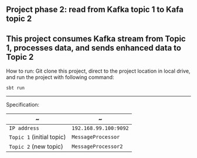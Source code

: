 ## Project phase 2: read from Kafka topic 1 to Kafa topic 2 

This project consumes Kafka stream from Topic 1, processes data, and sends enhanced data to Topic 2 
---
How to run:
Git clone this project, direct to the project location in local drive, and run the project with following command:
```scala
sbt run
```
---
Specification:

| ~ | ~ |
| --- | --- |
| `IP address` | `192.168.99.100:9092` |
| `Topic 1` (initial topic) | `MessageProcessor` |
| `Topic 2` (new topic) | `MessageProcessor2` |
